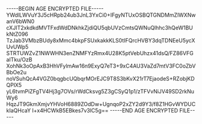 -----BEGIN AGE ENCRYPTED FILE-----
YWdlLWVuY3J5cHRpb24ub3JnL3YxCi0+IFgyNTUxOSBQTGNDMmZlWXNwanV6bWN0
cXJIT2xkdkdMVTFxdWdDNkhkZjdiQU5qbUVzCmtsQWNuQlhhc3hQeW1BUkNtZ096
TzJab3VMbzBUdy8xMmc4bkpFSUxkakkKLS0tIFQrcHVBY3dqTDNEeU5ycXUvUWp5
STRTUWZvZ1NWWHN3enZNMFYzRmx4U28K5ptVebUhzx41dsQ/FZ86VFGaITku/OzB
XohNk3oOpAxB3HhVFylmAw16n9ExyQ7eT3+9xC4AU3VaZd7mtV3FC0oZbVBbOe2u
noVSuhQcA4VGZ0bqgbcUQbqrMOrEJC9T8S3bKvX21rT7EjaodeS+RZobjKDQPlX5
yL6tvmPiZFgTV4Hj3g7OVs/rWdCksvg5Z3gCSyQ1p1/zTFVvNiJV49SD2rkNuWy6
HqzJT9GkmXmjvYHVoH6889ZOdDw+UgnqoP2xZY2d9Y3/f8Z1HGvWYDUCkIaQHcaY
I+x4HCWkB5EBkes7v3lC5g==
-----END AGE ENCRYPTED FILE-----
